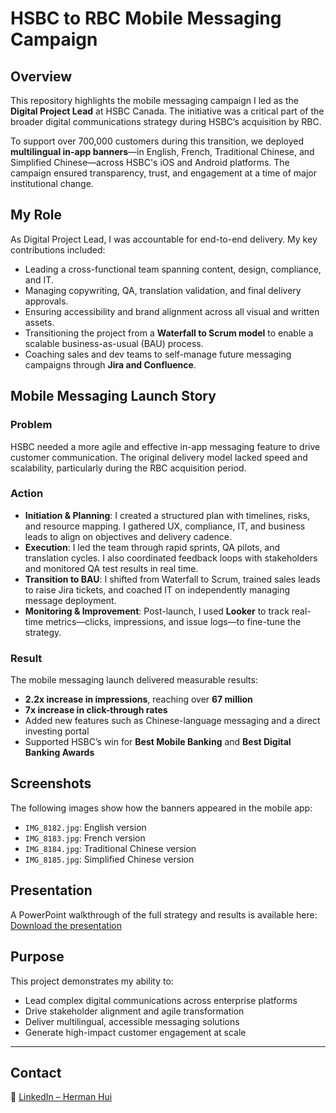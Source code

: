 # HSBC to RBC Mobile Messaging Campaign

## Overview

This repository highlights the mobile messaging campaign I led as the **Digital Project Lead** at HSBC Canada. The initiative was a critical part of the broader digital communications strategy during HSBC’s acquisition by RBC.

To support over 700,000 customers during this transition, we deployed **multilingual in-app banners**—in English, French, Traditional Chinese, and Simplified Chinese—across HSBC's iOS and Android platforms. The campaign ensured transparency, trust, and engagement at a time of major institutional change.

## My Role

As Digital Project Lead, I was accountable for end-to-end delivery. My key contributions included:

- Leading a cross-functional team spanning content, design, compliance, and IT.
- Managing copywriting, QA, translation validation, and final delivery approvals.
- Ensuring accessibility and brand alignment across all visual and written assets.
- Transitioning the project from a **Waterfall to Scrum model** to enable a scalable business-as-usual (BAU) process.
- Coaching sales and dev teams to self-manage future messaging campaigns through **Jira and Confluence**.

## Mobile Messaging Launch Story 

### Problem

HSBC needed a more agile and effective in-app messaging feature to drive customer communication. The original delivery model lacked speed and scalability, particularly during the RBC acquisition period.

### Action

- **Initiation & Planning**: I created a structured plan with timelines, risks, and resource mapping. I gathered UX, compliance, IT, and business leads to align on objectives and delivery cadence.
- **Execution**: I led the team through rapid sprints, QA pilots, and translation cycles. I also coordinated feedback loops with stakeholders and monitored QA test results in real time.
- **Transition to BAU**: I shifted from Waterfall to Scrum, trained sales leads to raise Jira tickets, and coached IT on independently managing message deployment.
- **Monitoring & Improvement**: Post-launch, I used **Looker** to track real-time metrics—clicks, impressions, and issue logs—to fine-tune the strategy.

### Result

The mobile messaging launch delivered measurable results:
- **2.2x increase in impressions**, reaching over **67 million**
- **7x increase in click-through rates**
- Added new features such as Chinese-language messaging and a direct investing portal
- Supported HSBC’s win for **Best Mobile Banking** and **Best Digital Banking Awards**

## Screenshots

The following images show how the banners appeared in the mobile app:
- `IMG_8182.jpg`: English version
- `IMG_8183.jpg`: French version
- `IMG_8184.jpg`: Traditional Chinese version
- `IMG_8185.jpg`: Simplified Chinese version

## Presentation

A PowerPoint walkthrough of the full strategy and results is available here:  
[Download the presentation](https://github.com/huiherman/hsbc-rbc-mobile-messaging/raw/main/HSBC_to_RBC_Mobile_Messaging_Campaign.pptx)

## Purpose

This project demonstrates my ability to:
- Lead complex digital communications across enterprise platforms
- Drive stakeholder alignment and agile transformation
- Deliver multilingual, accessible messaging solutions
- Generate high-impact customer engagement at scale

---

## Contact

📇 [LinkedIn – Herman Hui](https://www.linkedin.com/in/huiherman)
